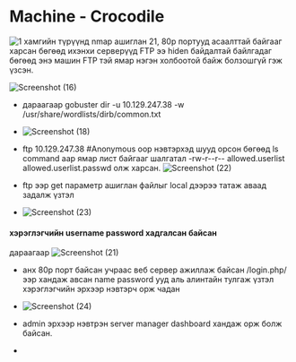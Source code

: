 # Machine - Crocodile
![1](https://github.com/T6X3G/F.NS357_Machine-s/assets/110654108/4de3b2c3-99c9-458c-9a27-7c881e20e42c)
хамгийн түрүүнд nmap ашиглан 21, 80р портууд асаалттай байгааг харсан бөгөөд ихэнхи серверүүд FTP ээ hiden байдалтай байлгадаг бөгөөд энэ машин FTP тэй ямар нэгэн холбоотой байж болзошгүй гэж үзсэн.

![Screenshot (16)](https://github.com/T6X3G/F.NS357_Machine-s/assets/110654108/f304cd95-9043-41b4-a5e1-c3009b5378da)
* дараагаар gobuster dir -u 10.129.247.38 -w /usr/share/wordlists/dirb/common.txt

* ![Screenshot (18)](https://github.com/T6X3G/F.NS357_Machine-s/assets/110654108/2dcb3d59-8267-48c2-9f01-95a47120d514)
* ftp 10.129.247.38 
#Anonymous оор нэвтэрхэд шууд орсон бөгөөд 
ls command аар ямар лист байгааг шалгатал
 -rw-r--r-- allowed.userlist
            allowed.userlist.passwd
олж харсан.
![Screenshot (22)](https://github.com/T6X3G/F.NS357_Machine-s/assets/110654108/94273a55-2c83-48cd-b908-220c73051fce)
* ftp ээр get параметр ашиглан файлыг local дээрээ татаж аваад задалж үзтэл
* ![Screenshot (23)](https://github.com/T6X3G/F.NS357_Machine-s/assets/110654108/7dbf65e9-275f-4860-89cd-3e5d6f41afb4)
#### хэрэглэгчийн username password хадгалсан байсан 

дараагаар 
![Screenshot (21)](https://github.com/T6X3G/F.NS357_Machine-s/assets/110654108/adb8cfa5-ca34-494b-8cd7-4c45af089a1e)
* анх 80р порт байсан учраас веб сервер ажиллаж байсан /login.php/ ээр хандаж авсан name password ууд аль алинтайн тулгаж үзтэл хэрэглэгчийн эрхээр нэвтэрч орж чадан
* ![Screenshot (24)](https://github.com/T6X3G/F.NS357_Machine-s/assets/110654108/b7096e97-d9a4-4440-a08a-e0ca985b04d4)
* admin эрхээр нэвтрэн server manager dashboard хандаж орж болж байсан.


*  




